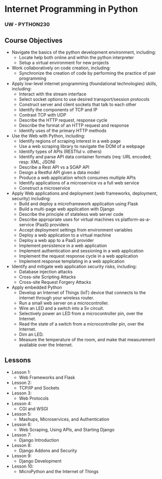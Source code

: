 # Internet Programming in Python
### UW - PYTHON230

## Course Objectives
* Navigate the basics of the python development environment, including:
  * Locate help both online and within the python interpreter
  * Setup a virtual environment for new projects
* Work collaboratively on code creation, including:
  * Synchronize the creation of code by performing the practice of pair programming
* Apply low-level internet programming (foundational technologies) skills, including:
  * Interact with the stream interface
  * Select socket options to use desired transport/session protocols
  * Construct server and client sockets that talk to each other
  * Identify the components of TCP and IP
  * Contrast TCP with UDP
  * Describe the HTTP request, response cycle
  * Describe the format of an HTTP request and response
  * Identify uses of the primary HTTP methods
* Use the Web with Python, including:
  * Identify regions of scraping interest in a web page
  * Use a web scraping library to navigate the DOM of a webpage
  * Identify types of APIs (RESTful v. others)
  * Identify and parse API data container formats (req: URL encoded; resp: XML, JSON)
  * Describe a Rest API vs a SOAP API
  * Design a Restful API given a data model
  * Produce a web application which consumes multiple APIs
  * Identify applications of a microservice vs a full web service
  * Construct a microservice
* Apply Web applications and deployment (web frameworks, deployment, security) including:
  * Build and deploy a microframework application using Flask
  * Build a multi-page web application with Django
  * Describe the principle of stateless web server code
  * Describe appropriate uses for virtual machines vs platform-as-a-service (PaaS) providers
  * Accept deployment settings from environment variables
  * Deploy a web application to a virtual machine
  * Deploy a web app to a PaaS provider
  * Implement persistence in a web application
  * Implement authentication and sessioning in a web application
  * Implement the request response cycle in a web application
  * Implement response templating in a web application
* Identify and mitigate web application security risks, including:
  * Database injection attacks
  * Cross-site Scripting Attacks
  * Cross-site Request Forgery Attacks
* Apply embedded Python
  * Develop an Internet of Things (IoT) device that connects to the internet through your wireless router.
  * Run a small web server on a microcontroller.
  * Wire an LED and a switch into a 5v circuit.
  * Selectively power an LED from a microcontroller pin, over the Internet.
  * Read the state of a switch from a microcontroller pin, over the Internet.
  * Dim an LED.
  * Measure the temperature of the room, and make that measurement available over the Internet.

## Lessons
* Lesson 1:
  * Web Frameworks and Flask
* Lesson 2:
  * TCP/IP and Sockets
* Lesson 3:
  * Web Protocols
* Lesson 4:
  * CGI and WSGI
* Lesson 5:
  * Mashups, Microservices, and Authentication
* Lesson 6:
  * Web Scraping, Using APIs, and Starting Django
* Lesson 7:
  * Django Introduction
* Lesson 8:
  * Django Addons and Security
* Lesson 9:
  * Django Development
* Lesson 10:
  * MicroPython and the Internet of Things
